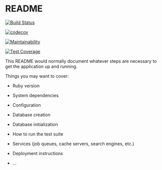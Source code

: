 # README
[![Build Status](https://travis-ci.org/misterhtmlcss/Imposter-School.png?branch=main)](https://travis-ci.org/misterhtmlcss/Imposter-School)

[![codecov](https://codecov.io/gh/misterhtmlcss/Imposter-School/branch/main/graph/badge.svg?token=JLX8J9WWJM)](https://codecov.io/gh/misterhtmlcss/Imposter-School)

[![Maintainability](https://api.codeclimate.com/v1/badges/71e25fa3ffb2e8552728/maintainability)](https://codeclimate.com/github/misterhtmlcss/Imposter-School/maintainability)

[![Test Coverage](https://api.codeclimate.com/v1/badges/71e25fa3ffb2e8552728/test_coverage)](https://codeclimate.com/github/misterhtmlcss/Imposter-School/test_coverage)

This README would normally document whatever steps are necessary to get the
application up and running.

Things you may want to cover:

* Ruby version

* System dependencies

* Configuration

* Database creation

* Database initialization

* How to run the test suite

* Services (job queues, cache servers, search engines, etc.)

* Deployment instructions

* ...
